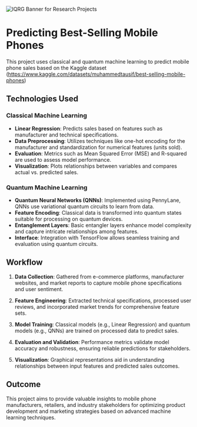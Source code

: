 ![IQRG Banner for Research Projects](../IQRG_Banner_Research_Projects_2024.png)

# Predicting Best-Selling Mobile Phones

This project uses classical and quantum machine learning to predict mobile phone sales based on the Kaggle dataset (https://www.kaggle.com/datasets/muhammedtausif/best-selling-mobile-phones)

## Technologies Used

### Classical Machine Learning

- **Linear Regression**: Predicts sales based on features such as manufacturer and technical specifications.
- **Data Preprocessing**: Utilizes techniques like one-hot encoding for the manufacturer and standardization for numerical features (units sold).
- **Evaluation**: Metrics such as Mean Squared Error (MSE) and R-squared are used to assess model performance.
- **Visualization**: Plots relationships between variables and compares actual vs. predicted sales.

### Quantum Machine Learning

- **Quantum Neural Networks (QNNs)**: Implemented using PennyLane, QNNs use variational quantum circuits to learn from data.
- **Feature Encoding**: Classical data is transformed into quantum states suitable for processing on quantum devices.
- **Entanglement Layers**: Basic entangler layers enhance model complexity and capture intricate relationships among features.
- **Interface**: Integration with TensorFlow allows seamless training and evaluation using quantum circuits.

## Workflow

1. **Data Collection**: Gathered from e-commerce platforms, manufacturer websites, and market reports to capture mobile phone specifications and user sentiment.

2. **Feature Engineering**: Extracted technical specifications, processed user reviews, and incorporated market trends for comprehensive feature sets.

3. **Model Training**: Classical models (e.g., Linear Regression) and quantum models (e.g., QNNs) are trained on processed data to predict sales.

4. **Evaluation and Validation**: Performance metrics validate model accuracy and robustness, ensuring reliable predictions for stakeholders.

5. **Visualization**: Graphical representations aid in understanding relationships between input features and predicted sales outcomes.

## Outcome

This project aims to provide valuable insights to mobile phone manufacturers, retailers, and industry stakeholders for optimizing product development and marketing strategies based on advanced machine learning techniques.

